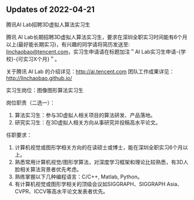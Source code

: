 ## Updates of 2022-04-21

腾讯AI Lab招聘3D虚拟人算法实习生


腾讯 AI Lab长期招聘3D虚拟人算法实习生，要求在深圳全职实习时间能有6个月以上(最好能长期实习)，有兴趣的同学请将简历发送至: linchaobao@tencent.com，实习生申请请在标题加注＂AI Lab实习生申请-{学校}-{可实习X个月}＂。

关于腾讯 AI Lab 的介绍详见：http://ai.tencent.com
团队工作成果详见：http://linchaobao.github.io/


实习生岗位：图像图形算法实习生


岗位职责（二选一）：
1. 算法实习生：参与3D虚拟人相关项目的算法研发、产品落地。
2. 研究实习生：在3D虚拟人相关方向从事研究并投稿高水平论文。


任职要求：
1. 计算机视觉或图形学相关方向的在读硕士或博士，能在深圳全职实习6个月以上。
2. 熟悉常用计算机视觉/图形学算法，对深度学习框架和理论比较熟悉，有3D人脸相关算法背景者优先考虑。
3. 熟练掌握以下几种编程语言：C/C++, Matlab, Python。
4. 有计算机视觉或图形学相关的顶级会议如SIGGRAPH、SIGGRAPH Asia、CVPR、ICCV等高水平论文发表者优先。


